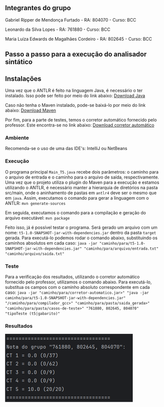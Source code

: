 ## Integrantes do grupo

Gabriel Ripper de Mendonça Furtado - RA: 804070 - Curso: BCC

Leonardo da Silva Lopes - RA: 761880 - Curso: BCC

Maria Luíza Edwards de Magalhães Cordeiro - RA: 802645 - Curso: BCC

## Passo a passo para a execução do analisador sintático

## Instalações

Uma vez que o ANTLR é feito na linguagem Java, é necessário o ter instalado. Isso pode ser feito por meio do link abaixo:
[Download Java](https://www.java.com/pt-BR/download/)

Caso não tenha o Maven instalado, pode-se baixá-lo por meio do link abaixo:
[Download Maven](https://maven.apache.org/download.cgi)

Por fim, para a parte de testes, temos o corretor automático fornecido pelo professor. Este encontra-se no link abaixo:
[Download corretor automático](https://github.com/dlucredio/compiladores-corretor-automatico/blob/master/target/compiladores-corretor-automatico-1.0-SNAPSHOT-jar-with-dependencies.jar)

### Ambiente
Recomenda-se o uso de uma das IDE's: IntelliJ ou NetBeans

### Execução

O programa principal `Main_T5.java` recebe dois parâmetros: o caminho para o arquivo de entrada e o caminho para o arquivo de saída, respectivamente.
Uma vez que o projeto utiliza o plugin do Maven para a execução e estamos utilizando o ANTLR, é necessário manter a hierarquia de diretórios na pasta src/main, onde o aninhamento de pastas em `antlr4` deve ser o mesmo que em `java`.
Assim, executamos o comando para gerar a linguagem com o ANTLR:
`mvn generate-sources`

Em seguida, executamos o comando para a compilação e geração do arquivo executável:
`mvn package`

Feito isso, já é possível testar o programa. Será gerado um arquivo com um nome: `t5-1.0-SNAPSHOT-jar-with-dependencies.jar` dentro da pasta `target` gerada.
Para executá-lo podemos rodar o comando abaixo, substituindo os caminhos absolutos em cada caso:
`java -jar "caminho/para/t5-1.0-SNAPSHOT-jar-with-dependencies.jar" "caminho/para/arquivo/entrada.txt" "caminho/arquivo/saida.txt" `


### Teste

Para a verificação dos resultados, utilizando o corretor automático fornecido pelo professor, utilizamos o comando abaixo. Para executá-lo, substitua os campos com o caminho absoluto correspondente em cada caso:
`java -jar "caminho/para/corretor-automatico.jar>" "java -jar caminho/para/t5-1.0-SNAPSHOT-jar-with-dependencies.jar"  "/caminho/para/compilador_gcc>" "caminho/para/pasta/saida_gerada>" "caminho/para/pasta/casos-de-teste>" "761880, 802645, 804070" "tipoTeste (t5|gabarito)"`

### Resultados

![Resultados](/imagens/casos_passando.png)
